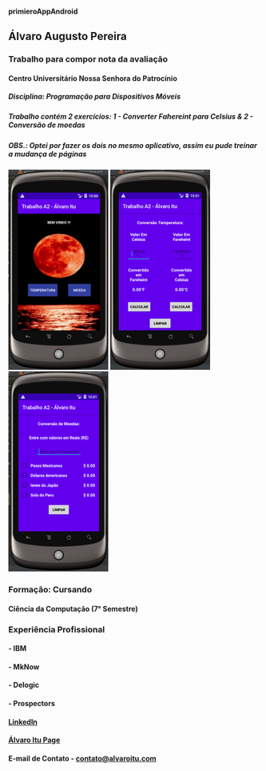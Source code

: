 #### primieroAppAndroid
## Álvaro Augusto Pereira

### Trabalho para compor nota da avaliação
#### Centro Universitário Nossa Senhora do Patrocínio
##### Disciplina: Programação para Dispositivos Móveis
##### Trabalho contém 2 exercícios: 1 - Converter Fahereint para Celsius & 2 - Conversão de moedas
##### OBS.: Optei por fazer os dois no mesmo aplicativo, assim eu pude treinar a mudança de páginas

<img src="https://github.com/alvaroitu/primeiroAppAndroid/blob/master/imagens/1_appTelaPrincipal.PNG" width="200">               <img src="https://github.com/alvaroitu/primeiroAppAndroid/blob/master/imagens/2_appTelaTemperatura.PNG" width="200">                  <img src="https://github.com/alvaroitu/primeiroAppAndroid/blob/master/imagens/3_appTelaMoeda.PNG" width="200">


### Formação: Cursando
#### Ciência da Computação (7° Semestre)

### Experiência Profissional
#### - IBM
#### - MkNow
#### - Delogic
#### - Prospectors

#### [LinkedIn](https://www.linkedin.com/in/alvaro-augusto-pereira)

#### [Álvaro Itu Page](https://alvaroitu.github.io/)

#### E-mail de Contato - contato@alvaroitu.com





